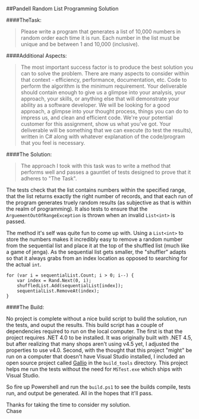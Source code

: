 ##Pandell Random List Programming Solution

####TheTask:

> Please write a program that generates a list of 10,000 numbers in random order each time it is run. Each number in the list must be unique and be between 1 and 10,000 (inclusive).

####Additional Aspects:

> The most important success factor is to produce the best solution you can to solve the problem. There are many aspects to consider within that context - efficiency, performance, documentation, etc. Code to perform the algorithm is the minimum requirement. Your deliverable should contain enough to give us a glimpse into your analysis, your approach, your skills, or anything else that will demonstrate your ability as a software developer. We will be looking for a good approach, a glimpse into your thought process, things you can do to impress us, and clean and efficient code. We're your potential customer for this assignment, show us what you've got.
Your deliverable will be something that we can execute (to test the results), written in C# along with whatever explanation of the code/program that you feel is necessary.

####The Solution:

> The approach I took with this task was to write a method that performs well and passes a gauntlet of tests designed to prove that it adheres to "The Task".

The tests check that the list contains numbers within the specified range, that the list returns exactly the right number of records, and that each run of the program generates truely random results (as subjective as that is within the realm of programming). It also tests to ensure that the `ArguementOutOfRangeException` is thrown when an invalid `List<int>` is passed.

The method it's self was quite fun to come up with. Using a `List<int>` to store the numbers makes it incredibly easy to remove a random number from the sequential list and place it at the top of the shuffled list (much like a game of jenga). As the sequential list gets smaller, the "shuffler" adapts so that it always grabs from an index location as opposed to searching for the actual `int`.

    for (var i = sequentialList.Count; i > 0; i--) {
        var index = Rand.Next(0, i);
        shuffledList.Add(sequentialList[index]);
        sequentialList.RemoveAt(index);
    }

####The Build:

No project is complete without a nice build script to build the solution, run the tests, and ouput the results. This build script has a couple of dependencies required to run on the local computer. The first is that the project requires .NET 4.0 to be installed. It was originally built with .NET 4.5, but after realizing that many shops aren't using v4.5 yet, I adjusted the properties to use v4.0. Second, with the thought that this project "might" be run on a computer that doesn't have Visual Studio installed, I included an open source project called [Gallio][1] in the `build_tools` directory. This project helps me run the tests without the need for `MSTest.exe` which ships with Visual Studio.

So fire up Powershell and run the `build.ps1` to see the builds compile, tests run, and output be generated. All in the hopes that it'll pass.

Thanks for taking the time to consider my solution.  
Chase

 [1]: http://gallio.org